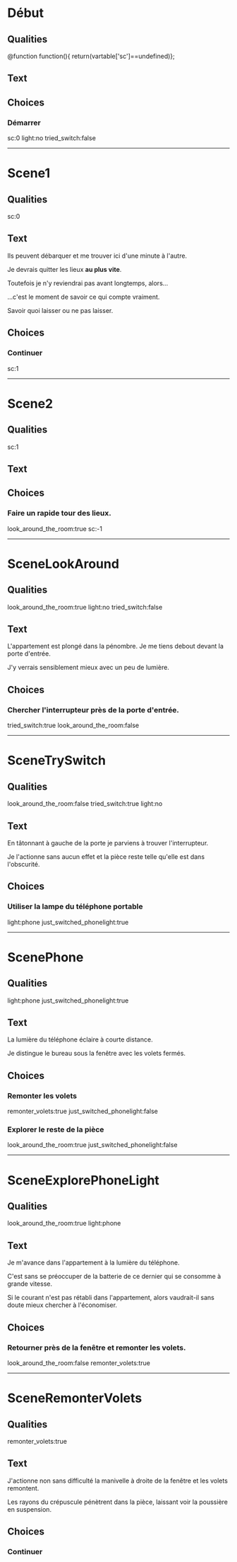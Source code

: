 # Début
## Qualities
@function
function(){
  return(vartable['sc']==undefined)};
## Text
## Choices
### Démarrer
sc:0
light:no
tried_switch:false
******************************


# Scene1
## Qualities
sc:0
## Text
Ils peuvent débarquer et me trouver ici d'une minute à l'autre.

Je devrais quitter les lieux **au plus vite**.

Toutefois je n'y reviendrai pas avant longtemps, alors...

...c'est le moment de savoir ce qui compte vraiment.

Savoir quoi laisser ou ne pas laisser.

## Choices
### Continuer
sc:1

********************************
# Scene2
## Qualities
sc:1
## Text

## Choices
### Faire un rapide tour des lieux.
look_around_the_room:true
sc:-1

***************
# SceneLookAround
## Qualities
look_around_the_room:true
light:no
tried_switch:false

## Text
L'appartement est plongé dans la pénombre.
Je me tiens debout devant la porte d'entrée.

J'y verrais sensiblement mieux avec un peu de lumière.

## Choices
### Chercher l'interrupteur près de la porte d'entrée.
tried_switch:true
look_around_the_room:false

*******
# SceneTrySwitch
## Qualities
look_around_the_room:false
tried_switch:true
light:no

## Text
En tâtonnant à gauche de la porte je parviens à trouver l'interrupteur.

Je l'actionne sans aucun effet et la pièce reste telle qu'elle est dans l'obscurité.

## Choices
### Utiliser la lampe du téléphone portable
light:phone
just_switched_phonelight:true

*******
# ScenePhone
## Qualities
light:phone
just_switched_phonelight:true

## Text
La lumière du téléphone éclaire à courte distance.

Je distingue le bureau sous la fenêtre avec les volets fermés.

## Choices
### Remonter les volets
remonter_volets:true
just_switched_phonelight:false

### Explorer le reste de la pièce
look_around_the_room:true
just_switched_phonelight:false

*********
# SceneExplorePhoneLight
## Qualities
look_around_the_room:true
light:phone

## Text

Je m'avance dans l'appartement à la lumière du téléphone.

C'est sans se préoccuper de la batterie de ce dernier qui se consomme à grande vitesse.

Si le courant n'est pas rétabli dans l'appartement, alors vaudrait-il sans doute mieux chercher à l'économiser.

## Choices
### Retourner près de la fenêtre et remonter les volets.
look_around_the_room:false
remonter_volets:true

************************
# SceneRemonterVolets
## Qualities
remonter_volets:true

## Text

J'actionne non sans difficulté la manivelle à droite de la fenêtre et les volets remontent.

Les rayons du crépuscule pénètrent dans la pièce, laissant voir la poussière en suspension.

## Choices
### Continuer
